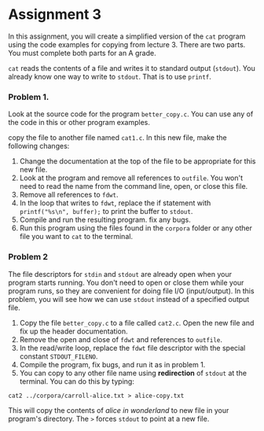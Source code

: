# Assignment 3

In this assignment, you will create a simplified version of the ```cat``` program using the code examples for copying from lecture 3.  There are two parts.  You must complete both parts for an A grade.

```cat``` reads the contents of a file and writes it to standard output (```stdout```).  You already know one way to write to ```stdout```.  That is to use ```printf```.  

### Problem 1.  
Look at the source code for the program ```better_copy.c```.  You can use any of the code in this or other program examples.  

copy the file to another file named ```cat1.c```.  In this new file, make the following changes:

1. Change the documentation at the top of the file to be appropriate for this new file.
2. Look at the program and remove all references to ```outfile```.  You won't need to read the name from the command line, open, or close this file.
3. Remove all references to ```fdwt```.
4. In the loop that writes to ```fdwt```, replace the if statement with ```printf("%s\n", buffer);``` to print the buffer to ```stdout```.
5.  Compile and run the resulting program.  fix any bugs.
6.  Run this program using the files found in  the ```corpora``` folder or any other file you want to ```cat``` to the terminal.  

### Problem 2
The file descriptors for ```stdin``` and ```stdout``` are already open when your program starts running.  You don't need to open or close them while your program runs, so they are convenient for doing file I/O (input/output).  In this problem, you will see how we can use ```stdout``` instead of a specified output file.

1. Copy the file ```better_copy.c``` to a file called ```cat2.c```.  Open the new file and fix up the header documentation.
2. Remove the open and close of ```fdwt``` and references to ```outfile```.
3. In the read/write loop, replace the ```fdwt``` file descriptor with the special constant ```STDOUT_FILENO```.  
4. Compile the program, fix bugs, and run it as in problem 1.
5. You can copy to any other file name using **redirection** of ```stdout``` at the terminal.  You can do this by typing:

```
cat2 ../corpora/carroll-alice.txt > alice-copy.txt
```
This will copy the contents of *alice in wonderland* to  new file in your program's directory. The ```>``` forces ```stdout``` to point at a new file.

